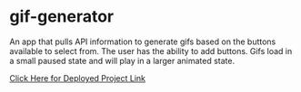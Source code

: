# gif-generator
An app that pulls API information to generate gifs based on the buttons available to select from. The user has the ability to add buttons. Gifs load in a small paused state and will play in a larger animated state. 

[Click Here for Deployed Project Link](https://haz3141.github.io/gif-generator/ "Gif Generator")
